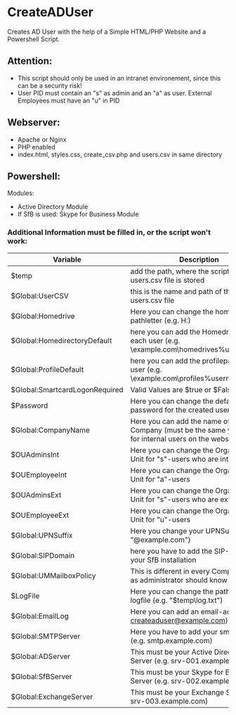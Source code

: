 # CreateADUser
Creates AD User with the help of a Simple HTML/PHP Website and a Powershell Script.

## Attention: ##
- This script should only be used in an intranet environement, since this can be a security risk!
- User PID must contain an "s" as admin and an "a" as user. External Employees must have an "u" in PID

## Webserver: ##
- Apache or Nginx
- PHP enabled
- index.html, styles.css, create_csv.php and users.csv in same directory

## Powershell: ##
Modules:
- Active Directory Module
- If SfB is used: Skype for Business Module

### Additional Information must be filled in, or the script won't work: ###

|Variable                       | Description|
|-------------                  | -------------|
|$temp                          | add the path, where the script and users.csv file is stored|
|$Global:UserCSV                | this is the name and path of the users.csv file|
|$Global:Homedrive              | Here you can change the homedrive pathletter (e.g. H:)|
|$Global:HomedirectoryDefault   | here you can add the Homedrivepath for each user (e.g. \\example.com\homedrives\%username%)|
|$Global:ProfileDefault         | here you can add the profilepath for each user (e.g. \\example.com\profiles\%username%)|
|$Global:SmartcardLogonRequired | Valid Values are $true or $False|
|$Password                      | Here you can change the default password for the created users|
|$Global:CompanyName            | Here you can add the name of your Company (must be the same you fill in for internal users on the website!)|
|$OUAdminsInt                   | Here you can change the Organizational Unit for "s"-users who are internals
|$OUEmployeeInt                 | Here you can change the Organizational Unit for "a"-users
|$OUAdminsExt                   | Here you can change the Organizational Unit for "s"-users who are externals
|$OUEmployeeExt                 | Here you can change the Organizational Unit for "u"-users
|$Global:UPNSuffix              | Here you change your UPNSuffix (e.g. "@example.com")|
|$Global:SIPDomain              | here you have to add the SIP-Domain of your SfB installation|
|$Global:UMMailboxPolicy        | This is different in every Company, you as administrator should know this.|
|$LogFile                       | Here you can change the path of your logfile (e.g. "$temp\log.txt")|
|$Global:EmailLog               | Here you can add an email-account (e.g. createaduser@example.com)|
|$Global:SMTPServer             | Here you have to add your smtp server (e.g. smtp.example.com)|
|$Global:ADServer               | This must be your Active Directory Server (e.g. srv-001.example.com)|
|$Global:SfBServer              | This must be your Skype for Business Server (e.g. srv-002.example.com)|
|$Global:ExchangeServer         | This must be your Exchange Server (e.g. srv-003.example.com)|
